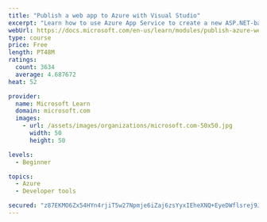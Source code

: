 ```yaml
---
title: "Publish a web app to Azure with Visual Studio"
excerpt: "Learn how to use Azure App Service to create a new ASP.NET-based web app, then publish and update directly from Visual Studio."
webUrl: https://docs.microsoft.com/en-us/learn/modules/publish-azure-web-app-with-visual-studio/
type: course
price: Free
length: PT48M
ratings:
  count: 3634
  average: 4.687672
heat: 52

provider:
  name: Microsoft Learn
  domain: microsoft.com
  images:
    - url: /assets/images/organizations/microsoft.com-50x50.jpg
      width: 50
      height: 50

levels:
  - Beginner

topics:
  - Azure
  - Developer tools

secured: "z87EKMO6Zx54HYn4rjiT5w27Npmje6iZaj6zsYyxIEheXNQ+EyeDWflsrej9J7//Tn77lDyE6Odk6TVhJY3CQ7YiM2PPHtCY+/WTqVn3wynvI/d2SvzszV7XQEWjERz/HsAXYStuDw/fAe54MRwDYvPFmGuZC1zdrHoZKfzDiLRypkKa3gmjKjnoS/i7LQfE+K5o3/4A0P6wrXeqErRDGHaSHSjROI5oDI8dskbI/ztuPLo4vUZ8mCqno/OAvl8HB3lBR7LmrGvbjAxXWqHSuG1VoKncoQn8A/+hLmYuwMj/sGHlaNlAPlY4OjvqUpUBgfxpUZOk9S7N0c9ol1ybcx+N8LXtToaxy3tkm3qtCmnlaNkeFcsBRXs4h+QCsotN2V1QX7/nvhL6rhHK+rxJ528SAn+/KG6H5ufj8xYn+jE=;2QFFw1qGJLmGqvzqseED7Q=="
---
```


